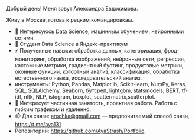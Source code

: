 Добрый день!
Меня зовут Александра Евдокимова. 

Живу в Москве, готова к редким командировкам. 

- 👀 Интересуюсь Data Science, машинным обучением, нейронными сетями.
- 🌱 Студент Data Scienсe в Яндекс-практикум
- ⚡ Полученные навыки: обработка данных, категоризация,  фрод-мониторинг, обработка изображений, нейронные сети, регрессия, кастомные метрики, градиентный бустинг, продуктовые метрики, оконные функции, когортный анализ, классификация, обработка естественного языка, исследовательский анализ.
- инструменты: Python, Pandas, Matplotlib, Scikit-learn, NumPy, Keras, SQL, SQLAlchemy, Seaborn, бутсреп, lightgbm, statsmodels, BERT, tf-idf, nltk, NLP,  istogram, boxplot, scattermatrix,scatterplot.
- 💞️ Интересует частичная занятость, проектная работа. Работа с гибким графиком и удаленно.
- 📫 Для связи: arochka@gmail.com — предпочитаемый способ связи, https://t.me/aya131
- Репозиторий: https://github.com/AyaStrash/Portfolio


<!---
AyaStrash/AyaStrash is a ✨ special ✨ repository because its `README.md` (this file) appears on your GitHub profile.
You can click the Preview link to take a look at your changes.
--->
